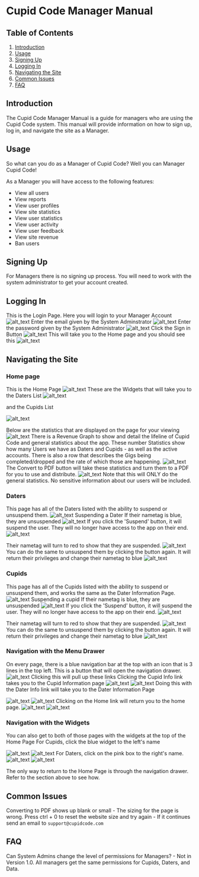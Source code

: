 # Cupid Code Manager Manual

## Table of Contents
1. [Introduction](#introduction)
2. [Usage](#usage)
3. [Signing Up](#signing-up)
4. [Logging In](#logging-in)
5. [Navigating the Site](#navigating-the-site)
6. [Common Issues](#common-issues)
7. [FAQ](#faq)

## Introduction

The Cupid Code Manager Manual is a guide for managers who are using the Cupid Code system. This manual will provide information on how to sign up, log in, and navigate the site as a Manager.

## Usage

So what can you do as a Manager of Cupid Code? Well you can Manager Cupid Code! 

As a Manager you will have access to the following features:
- View all users
- View reports
- View user profiles
- View site statistics
- View user statistics
- View user activity
- View user feedback
- View site revenue
- Ban users

## Signing Up

For Managers there is no signing up process. You will need to work with the system administrator to get your account created.

## Logging In
This is the Login Page. Here you will login to your Manager Account
![alt_text](manager_imgs/login.png "Login")
Enter the email given by the System Adminstrator
![alt_text](manager_imgs/typeemail.png "Type_Email")
Enter the password given by the System Administrator
![alt_text](manager_imgs/typepassword.png "Type_Password")
Click the Sign in Button
![alt_text](manager_imgs/signin.png "Sign_In")
This will take you to the Home page and you should see this
![alt_text](manager_imgs/homepage.png "Home_Page")

## Navigating the Site

### Home page
This is the Home Page
![alt_text](manager_imgs/homepage.png "Home_Page")
These are the Widgets that will take you to the Daters List
![alt_text](manager_imgs/daterwidget.png "Dater_Widget")

and the Cupids List

![alt_text](manager_imgs/cupidwidget.png "Cupid_Widet")

Below are the statistics that are displayed on the page for your viewing
![alt_text](manager_imgs/homepagestats.png "Home_Stats")
There is a Revenue Graph to show and detail the lifeline of Cupid Code and general statistics about the app.
These number Statistics show how many Users we have as Daters and Cupids - as well as the active accounts.
There is also a row that describes the Gigs being completed/dropped and the rate of which those are happening.
![alt_text](manager_imgs/stats.png "Stats")
The Convert to PDF button will take these statistics and turn them to a PDF for you to use and distribute. 
![alt_text](manager_imgs/topdf.png) 
Note that this will ONLY do the general statistics. No sensitive information about our users will be included.

### Daters
This page has all of the Daters listed with the ability to suspend or unsuspend them.
![alt_text](manager_imgs/daterlist.png "Daters")
Suspending a Dater
If their nametag is blue, they are unsuspended
![alt_text](manager_imgs/unsuspendeddater.png "Unsuspend")
If you click the 'Suspend' button, it will suspend the user. They will no longer have access to the app on their end.
![alt_text](manager_imgs/suspendbuttond.png "Suspend")

Their nametag will turn to red to show that they are suspended.
![alt_text](manager_imgs/suspendeddater.png "Suspended")
You can do the same to unsuspend them by clicking the button again. It will return their privileges and change their nametag to blue
![alt_text](manager_imgs/unsuspendeddater.png)

### Cupids
This page has all of the Cupids listed with the ability to suspend or unsuspend them, and works the same as the Dater Information Page.
![alt_text](manager_imgs/cupidlist.png "Cupids")
Suspending a cupid
If their nametag is blue, they are unsuspended
![alt_text](manager_imgs/unsuspendedcupid.png "Unsuspend")
If you click the 'Suspend' button, it will suspend the user. They will no longer have access to the app on their end.
![alt_text](manager_imgs/suspendbuttond.png "Suspend")

Their nametag will turn to red to show that they are suspended.
![alt_text](manager_imgs/suspendedcupid.png "Suspended")
You can do the same to unsuspend them by clicking the button again. It will return their privileges and change their nametag to blue
![alt_text](manager_imgs/unsuspendedcupid.png)

### Navigation with the Menu Drawer
On every page, there is a blue navigation bar at the top with an icon that is 3 lines in the top left. This is a button that will open the navigation drawer.
![alt_text](manager_imgs/drawnavigation.png "NavBar")
Clicking this will pull up these links
Clicking the Cupid Info link takes you to the Cupid Information page
![alt_text](manager_imgs/cupidlink.png "CupidLink")
![alt_text](manager_imgs/cupidlist.png "Cupids")
Doing this with the Dater Info link will take you to the Dater Information Page

![alt_text](manager_imgs/daterlink.png "DaterLink")
![alt_text](manager_imgs/daterlist.png "Daters")
Clicking on the Home link will return you to the home page.
![alt_text](manager_imgs/homelink.png "HomeLink")
![alt_text](manager_imgs/homepage.png "Home_Page")


### Navigation with the Widgets
You can also get to both of those pages with the widgets at the top of the Home Page
For Cupids, click the blue widget to the left's name

![alt_text](manager_imgs/cupidlink2.png "CupidLink2")
![alt_text](manager_imgs/cupidlist.png "Cupids")
For Daters, click on the pink box to the right's name.
![alt_text](manager_imgs/daterlink2.png "DaterLink2")
![alt_text](manager_imgs/daterlist.png "Daters")

The only way to return to the Home Page is through the navigation drawer. Refer to the section above to see how.

## Common Issues
Converting to PDF shows up blank or small
    - The sizing for the page is wrong. Press ctrl + 0 to reset the website size and try again
    - If it continues send an email to `support@cupidcode.com`

## FAQ
Can System Admins change the level of permissions for Managers?
    - Not in Version 1.0. All managers get the same permissions for Cupids, Daters, and Data.


